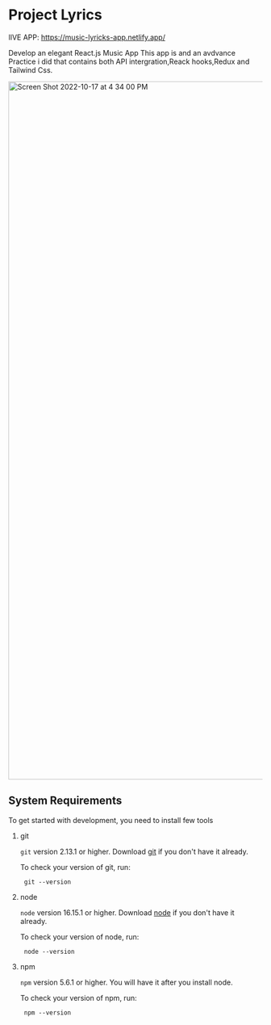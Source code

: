 # Project Lyrics

lIVE APP:   https://music-lyricks-app.netlify.app/

Develop an elegant React.js Music App
This app is and an avdvance Practice i did that contains both API intergration,Reack hooks,Redux and Tailwind Css. 

<img width="1383" alt="Screen Shot 2022-10-17 at 4 34 00 PM" src="https://user-images.githubusercontent.com/31152976/196581960-dc691a02-c0e7-436e-b65a-7d16b6d451c2.png">




## System Requirements

To get started with development, you need to install few tools

1. git 
   
   `git` version 2.13.1 or higher. Download [git](https://git-scm.com/downloads) if you don't have it already.

   To check your version of git, run:

   ```shell
    git --version
   ```

2. node 
   
   `node` version 16.15.1 or higher. Download [node](https://nodejs.org/en/download/) if you don't have it already.

   To check your version of node, run:

   ```shell
    node --version
   ```

3. npm
  
   `npm` version 5.6.1 or higher. You will have it after you install node.

   To check your version of npm, run:

   ```shell
    npm --version
   ```

